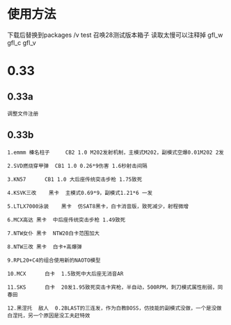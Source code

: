 # 使用方法
下载后替换到packages /v test 召唤28测试版本箱子 读取太慢可以注释掉 gfl_w gfl_c gfl_v

# 0.33

## 0.33a
	调整文件注册

## 0.33b
	1.emmm 榛名柱子  	CB2 1.0	M202发射机制，主模式M202，副模式空爆0.01M202 2发

	2.SVD燃烧穿甲弹 	CB1 1.0	0.26*9伤害 1.6秒射击间隔

	3.KN57 		CB1 1.0	大后座传统突击步枪 1.75致死

	4.KSVK三改	黑卡	主模式0.69*9，副模式1.21*6 一发

	5.LTLX7000泳装	黑卡	仿SAT8黑卡，白卡消音版，致死减少，射程微增

	6.MCX高达	黑卡	中后座传统突击步枪 1.49致死 

	7.NTW女仆	黑卡 	NTW20白卡范围加大

	8.NTW三改	黑卡	白卡+高爆弹

	9.RPL20+C4的组合使用新的NAOTO模型

	10.MCX		白卡	1.5致死中大后座无消音AR

	11.SKS		白卡	20发1.95致死突击卡宾枪，半自动，500RPM，刺刀模式属性削弱，同春田

	12.黑涅托	敌人	0.2BLAST的三连发，作为白教BOSS，仿技能的副模式没做，一个是没做白涅托，另一个原因是没工夫赶特效


